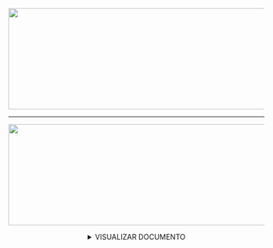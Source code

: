 <div align = "center">

[//]: # (CAPA 1° SPRINT)
<img src = "https://user-images.githubusercontent.com/101594950/191516016-7625fdf3-62ce-408c-95b9-2543d32b4f3e.png" width="900" height="200" /> 

<hr>

[//]: # (BACKLOG DO PRODUTO)
<img src = "https://user-images.githubusercontent.com/101594950/191516583-da78e2a2-6f1d-4f24-b358-b216854701c2.png" width="900" height="200" /> 
  
<details>
  
<summary> VISUALIZAR DOCUMENTO </summary>
  
[//]: # (ARTE BACKLOG)
<img src = "https://user-images.githubusercontent.com/101594950/191543163-779ecf03-5a01-43cd-892c-5fc8de9e1348.jpeg" width="700" height="700" /> 
  
</summary>

</div>
